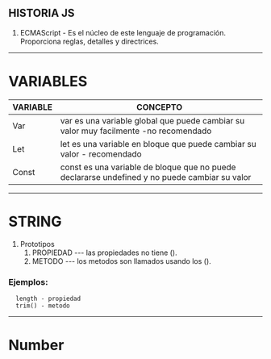 ## HISTORIA JS

1. ECMAScript - Es el núcleo de este lenguaje de programación. Proporciona reglas, detalles y directrices.

---

# VARIABLES

| VARIABLE | CONCEPTO |
| --- | --- |
| Var | var es una variable global que puede cambiar su valor muy facilmente -no recomendado |
| Let | let es una variable en bloque que puede cambiar su valor - recomendado
| Const | const es una variable de bloque que no puede declararse undefined y no puede cambiar su valor |

---

# STRING

1. Prototipos
   1. PROPIEDAD --- las propiedades no tiene ().
   1. METODO  --- los metodos son llamados usando los ().

 ###  Ejemplos:
      length - propiedad
      trim() - metodo

---

# Number

